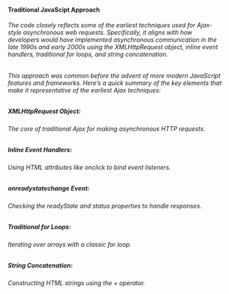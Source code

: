 #### Traditional JavaScipt Approach

###### The code closely reflects some of the earliest techniques used for Ajax-style asynchronous web requests. Specifically, it aligns with how developers would have implemented asynchronous communication in the late 1990s and early 2000s using the XMLHttpRequest object, inline event handlers, traditional for loops, and string concatenation.

###### This approach was common before the advent of more modern JavaScript features and frameworks. Here’s a quick summary of the key elements that make it representative of the earliest Ajax techniques:

##### XMLHttpRequest Object: 
###### The core of traditional Ajax for making asynchronous HTTP requests.

##### Inline Event Handlers: 
###### Using HTML attributes like onclick to bind event listeners.

##### onreadystatechange Event: 
###### Checking the readyState and status properties to handle responses.

##### Traditional for Loops: 
###### Iterating over arrays with a classic for loop.

##### String Concatenation: 
###### Constructing HTML strings using the + operator.